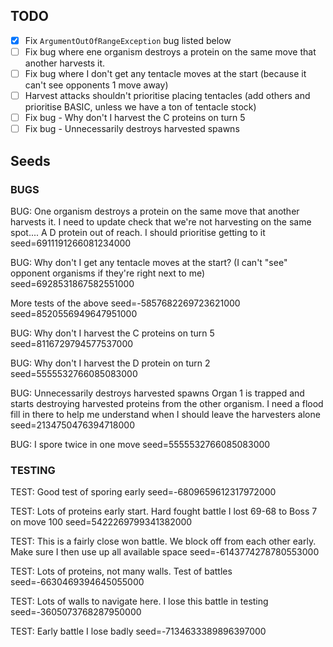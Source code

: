 ## TODO

 - [x] Fix `ArgumentOutOfRangeException` bug listed below
 - [ ] Fix bug where ene organism destroys a protein on the same move that another harvests it.
 - [ ] Fix bug where I don't get any tentacle moves at the start (because it can't see opponents 1 move away)
 - [ ] Harvest attacks shouldn't prioritise placing tentacles (add others and prioritise BASIC, unless we have a ton of tentacle stock)
 - [ ] Fix bug - Why don't I harvest the C proteins on turn 5
 - [ ] Fix bug - Unnecessarily destroys harvested spawns

## Seeds

### BUGS

BUG: One organism destroys a protein on the same move that another harvests it. 
I need to update check that we're not harvesting on the same spot....
A D protein out of reach. I should prioritise getting to it
seed=6911191266081234000

BUG: Why don't I get any tentacle moves at the start? (I can't "see" opponent organisms if they're right next to me)
seed=6928531867582551000

More tests of the above
seed=-5857682269723621000
seed=8520556949647951000

BUG: Why don't I harvest the C proteins on turn 5
seed=8116729794577537000

BUG: Why don't I harvest the D protein on turn 2
seed=5555532766085083000

BUG: Unnecessarily destroys harvested spawns
Organ 1 is trapped and starts destroying harvested proteins from the other organism.
I need a flood fill in there to help me understand when I should leave the harvesters alone
seed=2134750476394718000

BUG: I spore twice in one move
seed=5555532766085083000

### TESTING 

TEST: Good test of sporing early
seed=-6809659612317972000

TEST: Lots of proteins early start. Hard fought battle
I lost 69-68 to Boss 7 on move 100
seed=5422269799341382000

TEST: This is a fairly close won battle. We block off from each other early. Make sure I then use up all available space
seed=-6143774278780553000

TEST: Lots of proteins, not many walls. Test of battles
seed=-6630469394645055000

TEST: Lots of walls to navigate here. I lose this battle in testing
seed=-3605073768287950000

TEST: Early battle I lose badly
seed=-7134633389896397000